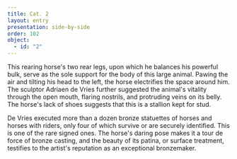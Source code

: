 ```yaml
---
title: Cat. 2
layout: entry
presentation: side-by-side
order: 102
object:
  - id: "2"
---
```


This rearing horse's two rear legs, upon which he balances his powerful bulk, serve as the sole support for the body of this large animal. Pawing the air and tilting his head to the left, the horse electrifies the space around him. The sculptor Adriaen de Vries further suggested the animal's vitality through the open mouth, flaring nostrils, and protruding veins on its belly. The horse's lack of shoes suggests that this is a stallion kept for stud.

De Vries executed more than a dozen bronze statuettes of horses and horses with riders, only four of which survive or are securely identified. This is one of the rare signed ones. The horse's daring pose makes it a tour de force of bronze casting, and the beauty of its patina, or surface treatment, testifies to the artist's reputation as an exceptional bronzemaker.